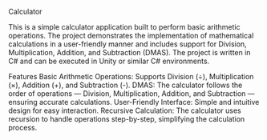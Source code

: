 Calculator

This is a simple calculator application built to perform basic arithmetic operations. The project demonstrates the implementation of mathematical calculations in a user-friendly manner and includes support for Division, Multiplication, Addition, and Subtraction (DMAS). The project is written in C# and can be executed in Unity or similar C# environments.

Features
Basic Arithmetic Operations: Supports Division (÷), Multiplication (×), Addition (+), and Subtraction (-).
DMAS: The calculator follows the order of operations — Division, Multiplication, Addition, and Subtraction — ensuring accurate calculations.
User-Friendly Interface: Simple and intuitive design for easy interaction.
Recursive Calculation: The calculator uses recursion to handle operations step-by-step, simplifying the calculation process.
